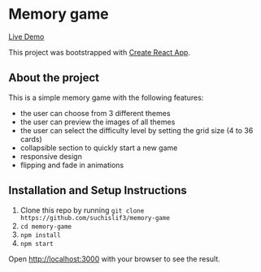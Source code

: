 # Memory game

[Live Demo](https://suchislif3.github.io/memory-game/)

This project was bootstrapped with [Create React App](https://github.com/facebook/create-react-app).

## About the project
This is a simple memory game with the following features:
* the user can choose from 3 different themes
* the user can preview the images of all themes
* the user can select the difficulty level by setting the grid size (4 to 36 cards)
* collapsible section to quickly start a new game
* responsive design
* flipping and fade in animations

## Installation and Setup Instructions

1. Clone this repo by running `git clone https://github.com/suchislif3/memory-game`
2. `cd memory-game`
3. `npm install`
4. `npm start`

Open [http://localhost:3000](http://localhost:3000) with your browser to see the result.
